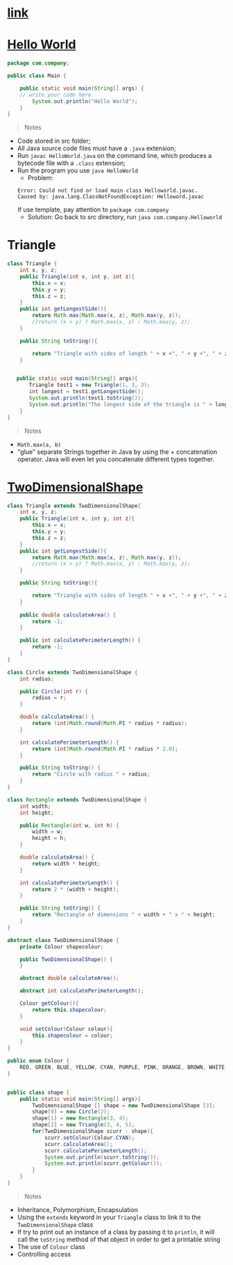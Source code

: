 # [link](https://github.com/drslock/JAVA2020/tree/main/Weekly%20Workbooks/01%20Introduction%20to%20Objects)

# [Hello World](https://github.com/Lizhao-Liu/JAVA_Notes/tree/main/week1/exer/Helloworld)

```java
package com.company;

public class Main {

    public static void main(String[] args) {
	// write your code here
        System.out.println("Hello World");
    }
}
```
> Notes
- Code stored in src folder;
- All Java source code files must have a `.java` extension;
- Run `javac HelloWorld.java` on the command line, which produces a bytecode file with a `.class` extension;
- Run the program you use `java HelloWorld` 
    - Problem: 
    ```
    Error: Could not find or load main class Helloworld.javac. 
    Caused by: java.lang.ClassNotFoundException: Helloword.javac
    ```
    If use template, pay attention to `package com.company`
    - Solution: 
    Go back to src directory, run `java com.company.Helloworld`
    

# Triangle
```java
class Triangle {
    int x, y, z;
    public Triangle(int x, int y, int z){
        this.x = x;
        this.y = y;
        this.z = z;
    }
    public int getLongestSide(){
        return Math.max(Math.max(x, z), Math.max(y, z));
        //return (x > y) ? Math.max(x, z) : Math.max(y, z);
    }

    public String toString(){

        return "Triangle with sides of length " + x +", " + y +", " + z;
    }


   public static void main(String[] args){
       Triangle test1 = new Triangle(1, 3, 3);
       int longest = test1.getLongestSide();
       System.out.println(test1.toString());
       System.out.println("The longest side of the triangle is " + longest);
    }
}
```
> Notes
-  `Math.max(a, b)`
-  "glue" separate Strings together in Java by using the + concatenation operator. Java will even let you concatenate different types together.


# [TwoDimensionalShape](https://github.com/Lizhao-Liu/JAVA_Notes/tree/main/week1/exer/Triangle/src)
```java
class Triangle extends TwoDimensionalShape{
    int x, y, z;
    public Triangle(int x, int y, int z){
        this.x = x;
        this.y = y;
        this.z = z;
    }
    public int getLongestSide(){
        return Math.max(Math.max(x, z), Math.max(y, z));
        //return (x > y) ? Math.max(x, z) : Math.max(y, z);
    }

    public String toString(){

        return "Triangle with sides of length " + x +", " + y +", " + z;
    }
    
    public double calculateArea() {
        return -1;
    }

    public int calculatePerimeterLength() {
        return -1;
    }
}

class Circle extends TwoDimensionalShape {
    int radius;

    public Circle(int r) {
        radius = r;
    }

    double calculateArea() {
        return (int)Math.round(Math.PI * radius * radius);
    }

    int calculatePerimeterLength() {
        return (int)Math.round(Math.PI * radius * 2.0);
    }

    public String toString() {
        return "Circle with radius " + radius;
    }
}

class Rectangle extends TwoDimensionalShape {
    int width;
    int height;

    public Rectangle(int w, int h) {
        width = w;
        height = h;
    }

    double calculateArea() {
        return width * height;
    }

    int calculatePerimeterLength() {
        return 2 * (width + height);
    }

    public String toString() {
        return "Rectangle of dimensions " + width + " x " + height;
    }
}

abstract class TwoDimensionalShape {
    private Colour shapecolour;

    public TwoDimensionalShape() {
    }

    abstract double calculateArea();

    abstract int calculatePerimeterLength();

    Colour getColour(){
        return this.shapecolour;
    }

    void setColour(Colour colour){
        this.shapecolour = colour;
    }
}

public enum Colour {
    RED, GREEN, BLUE, YELLOW, CYAN, PURPLE, PINK, ORANGE, BROWN, WHITE, BLACK, GREY
}


public class shape {
    public static void main(String[] args){
        TwoDimensionalShape [] shape = new TwoDimensionalShape [3];
        shape[0] = new Circle(2);
        shape[1] = new Rectangle(3, 4);
        shape[2] = new Triangle(3, 4, 5);
        for(TwoDimensionalShape scurr : shape){
            scurr.setColour(Colour.CYAN);
            scurr.calculateArea();
            scurr.calculatePerimeterLength();
            System.out.println(scurr.toString());
            System.out.println(scurr.getColour());
        }
    }
}
 ```
 
> Notes
- Inheritance, Polymorphism, Encapsulation
- Using the `extends` keyword in your `Triangle` class to link it to the `TwoDimensionalShape` class
- If try to print out an instance of a class by passing it to `println`, it will call the `toString` method of that object in order to get a printable string
- The use of `Colour` class
- Controlling access
